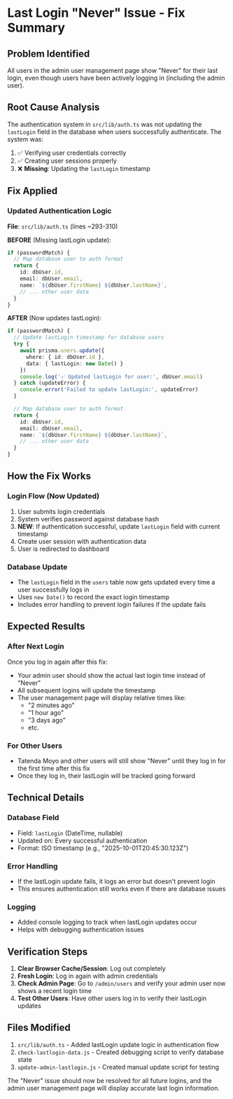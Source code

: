 # Last Login "Never" Issue - Fix Summary

## Problem Identified
All users in the admin user management page show "Never" for their last login, even though users have been actively logging in (including the admin user).

## Root Cause Analysis
The authentication system in `src/lib/auth.ts` was not updating the `lastLogin` field in the database when users successfully authenticate. The system was:
1. ✅ Verifying user credentials correctly
2. ✅ Creating user sessions properly  
3. ❌ **Missing**: Updating the `lastLogin` timestamp

## Fix Applied

### Updated Authentication Logic
**File**: `src/lib/auth.ts` (lines ~293-310)

**BEFORE** (Missing lastLogin update):
```typescript
if (passwordMatch) {
  // Map database user to auth format
  return {
    id: dbUser.id,
    email: dbUser.email,
    name: `${dbUser.firstName} ${dbUser.lastName}`,
    // ... other user data
  }
}
```

**AFTER** (Now updates lastLogin):
```typescript
if (passwordMatch) {
  // Update lastLogin timestamp for database users
  try {
    await prisma.users.update({
      where: { id: dbUser.id },
      data: { lastLogin: new Date() }
    })
    console.log('✅ Updated lastLogin for user:', dbUser.email)
  } catch (updateError) {
    console.error('Failed to update lastLogin:', updateError)
  }

  // Map database user to auth format
  return {
    id: dbUser.id,
    email: dbUser.email,
    name: `${dbUser.firstName} ${dbUser.lastName}`,
    // ... other user data
  }
}
```

## How the Fix Works

### Login Flow (Now Updated)
1. User submits login credentials
2. System verifies password against database hash
3. **NEW**: If authentication successful, update `lastLogin` field with current timestamp
4. Create user session with authentication data
5. User is redirected to dashboard

### Database Update
- The `lastLogin` field in the `users` table now gets updated every time a user successfully logs in
- Uses `new Date()` to record the exact login timestamp
- Includes error handling to prevent login failures if the update fails

## Expected Results

### After Next Login
Once you log in again after this fix:
- Your admin user should show the actual last login time instead of "Never"
- All subsequent logins will update the timestamp
- The user management page will display relative times like:
  - "2 minutes ago"
  - "1 hour ago" 
  - "3 days ago"
  - etc.

### For Other Users
- Tatenda Moyo and other users will still show "Never" until they log in for the first time after this fix
- Once they log in, their lastLogin will be tracked going forward

## Technical Details

### Database Field
- Field: `lastLogin` (DateTime, nullable)
- Updated on: Every successful authentication
- Format: ISO timestamp (e.g., "2025-10-01T20:45:30.123Z")

### Error Handling
- If the lastLogin update fails, it logs an error but doesn't prevent login
- This ensures authentication still works even if there are database issues

### Logging
- Added console logging to track when lastLogin updates occur
- Helps with debugging authentication issues

## Verification Steps

1. **Clear Browser Cache/Session**: Log out completely
2. **Fresh Login**: Log in again with admin credentials
3. **Check Admin Page**: Go to `/admin/users` and verify your admin user now shows a recent login time
4. **Test Other Users**: Have other users log in to verify their lastLogin updates

## Files Modified
1. `src/lib/auth.ts` - Added lastLogin update logic in authentication flow
2. `check-lastlogin-data.js` - Created debugging script to verify database state
3. `update-admin-lastlogin.js` - Created manual update script for testing

The "Never" issue should now be resolved for all future logins, and the admin user management page will display accurate last login information.